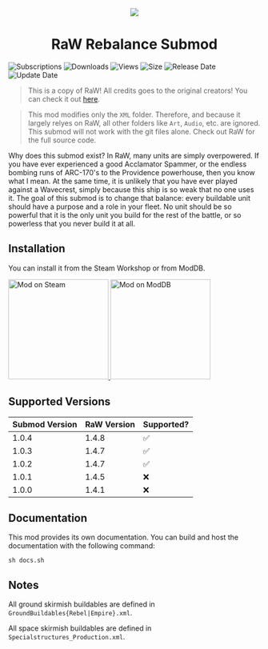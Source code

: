 <div align="center">
    <img src="RaW.ico">
    <h1>RaW Rebalance Submod</h1>
</div>

![Subscriptions](https://img.shields.io/steam/subscriptions/3131109252?style=for-the-badge&color=b4e419)
![Downloads](https://img.shields.io/steam/downloads/3131109252?style=for-the-badge&color=00adb5)
![Views](https://img.shields.io/steam/views/3131109252?style=for-the-badge&color=ff5719)
![Size](https://img.shields.io/steam/size/3131109252?style=for-the-badge&color=2ea043)
![Release Date](https://img.shields.io/steam/release-date/3131109252?style=for-the-badge&color=ffb300)
![Update Date](https://img.shields.io/steam/update-date/3131109252?style=for-the-badge&color=515de9)

> This is a copy of RaW! All credits goes to the original creators! You can check it out [here](https://www.moddb.com/mods/republic-at-war).

> This mod modifies only the `XML` folder. Therefore, and because it largely relyes on RaW, all other folders like `Art`, `Audio`, etc. are ignored. This submod will not work with the git files alone. Check out RaW for the full source code.

Why does this submod exist? In RaW, many units are simply overpowered. If you have ever experienced a good Acclamator Spammer, or the endless bombing runs of ARC-170's to the Providence powerhouse, then you know what I mean. At the same time, it is unlikely that you have ever played against a Wavecrest, simply because this ship is so weak that no one uses it. The goal of this submod is to change that balance: every buildable unit should have a purpose and a role in your fleet. No unit should be so powerful that it is the only unit you build for the rest of the battle, or so powerless that you never build it at all.

## Installation

You can install it from the Steam Workshop or from ModDB.

<a href="https://steamcommunity.com/sharedfiles/filedetails/?id=3131109252">
    <img alt="Mod on Steam" width="200px" src="https://img.shields.io/badge/Subscribe-On_Steam-blue?style=social&logo=steam&link=https%3A%2F%2Fsteamcommunity.com%2Fsharedfiles%2Ffiledetails%2F%3Fid%3D3131109252">
</a>

<a href="https://www.moddb.com/mods/raw-rebalance-submod" title="View RaW Rebalance Submod on ModDB" target="_blank">
    <img alt="Mod on ModDB" width="200px" src="https://button.moddb.com/rating/medium/mods/64012.png" />
</a>

## Supported Versions

| Submod Version | RaW Version | Supported? |
| -------------- | ----------- | ---------- |
| 1.0.4          | 1.4.8       | ✅         |
| 1.0.3          | 1.4.7       | ✅         |
| 1.0.2          | 1.4.7       | ✅         |
| 1.0.1          | 1.4.5       | ❌         |
| 1.0.0          | 1.4.1       | ❌         |

## Documentation

This mod provides its own documentation. You can build and host the documentation with the following command:

```shell
sh docs.sh
```

## Notes

All ground skirmish buildables are defined in `GroundBuildables{Rebel|Empire}.xml`.

All space skirmish buildables are defined in `Specialstructures_Production.xml`.